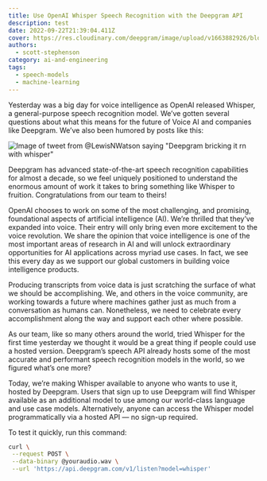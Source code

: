 ```yaml
---
title: Use OpenAI Whisper Speech Recognition with the Deepgram API
description: test
date: 2022-09-22T21:39:04.411Z
cover: https://res.cloudinary.com/deepgram/image/upload/v1663882926/blog/use-openai-whisper-speech-recognition-with-the-deepgram-api/open-ai-whisper-w-deepgram-code-blog_2x_kldwgp.jpg
authors:
  - scott-stephenson
category: ai-and-engineering
tags:
  - speech-models
  - machine-learning
---
```

Yesterday was a big day for voice intelligence as OpenAI released Whisper, a general-purpose speech recognition model. We’ve gotten several questions about what this means for the future of Voice AI and companies like Deepgram. We’ve also been humored by posts like this:

![Image of tweet from @LewisNWatson saying "Deepgram bricking it rn with whisper"](https://res.cloudinary.com/deepgram/image/upload/v1663883725/blog/use-openai-whisper-speech-recognition-with-the-deepgram-api/1572720107775995904_gvzzzg.jpg)

Deepgram has advanced state-of-the-art speech recognition capabilities for almost a decade, so we feel uniquely positioned to understand the enormous amount of work it takes to bring something like Whisper to fruition. Congratulations from our team to theirs!

OpenAI chooses to work on some of the most challenging, and promising, foundational aspects of artificial intelligence (AI). We’re thrilled that they’ve expanded into voice. Their entry will only bring even more excitement to the voice revolution. We share the opinion that voice intelligence is one of the most important areas of research in AI and will unlock extraordinary opportunities for AI applications across myriad use cases. In fact, we see this every day as we support our global customers in building voice intelligence products.

Producing transcripts from voice data is just scratching the surface of what we should be accomplishing. We, and others in the voice community, are working towards a future where machines gather just as much from a conversation as humans can. Nonetheless, we need to celebrate every accomplishment along the way and support each other where possible.

As our team, like so many others around the world, tried Whisper for the first time yesterday we thought it would be a great thing if people could use a hosted version. Deepgram’s speech API already hosts some of the most accurate and performant speech recognition models in the world, so we figured what’s one more?

Today, we’re making Whisper available to anyone who wants to use it, hosted by Deepgram. Users that sign up to use Deepgram will find Whisper available as an additional model to use among our world-class language and use case models. Alternatively, anyone can access the Whisper model programmatically via a hosted API — no sign-up required.

To test it quickly, run this command:

```bash
curl \
 --request POST \
 --data-binary @youraudio.wav \
 --url 'https://api.deepgram.com/v1/listen?model=whisper'
```